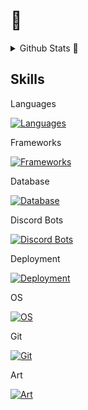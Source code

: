 # 🍓

<details>
  <summary>Github Stats 👾</summary>
  <br>
  <a href="https://github.com/anuraghazra/github-readme-stats">
    <img align="center" src="https://github-readme-stats.vercel.app/api/top-langs/?username=Develya&layout=pie&theme=tokyonight" />
  </a>
</details>

## Skills
Languages

[![Languages](https://skillicons.dev/icons?i=js,java,py,cs)](https://skillicons.dev)

Frameworks

[![Frameworks](https://skillicons.dev/icons?i=nodejs,spring,react,redux,bootstrap)](https://skillicons.dev)

Database

[![Database](https://skillicons.dev/icons?i=mongodb,mysql,sqlite)](https://skillicons.dev)

Discord Bots

[![Discord Bots](https://skillicons.dev/icons?i=discordjs)](https://skillicons.dev)

Deployment

[![Deployment](https://skillicons.dev/icons?i=docker,kubernetes)](https://skillicons.dev)

OS

[![OS](https://skillicons.dev/icons?i=linux,nix,bash,raspberrypi)](https://skillicons.dev)

Git

[![Git](https://skillicons.dev/icons?i=git,github,githubactions,gitlab)](https://skillicons.dev)

Art

[![Art](https://skillicons.dev/icons?i=ableton,ps)](https://skillicons.dev)

